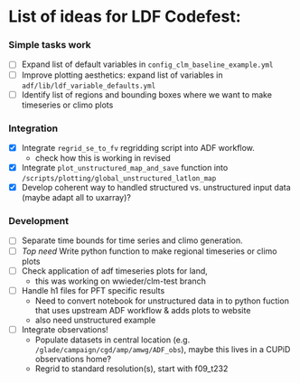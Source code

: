 # List of ideas for LDF Codefest:
### Simple tasks work
-[ ] Expand list of default variables in `config_clm_baseline_example.yml`
-[ ] Improve plotting aesthetics: expand list of variables in `adf/lib/ldf_variable_defaults.yml` 
-[ ] Identify list of regions and bounding boxes where we want to make timeseries or climo plots

### Integration
-[x] Integrate `regrid_se_to_fv` regridding script into ADF workflow.
  - check how this is working in revised 
-[x] Integrate `plot_unstructured_map_and_save` function into `/scripts/plotting/global_unstructured_latlon_map`
-[x] Develop coherent way to handled structured vs. unstructured input data (maybe adapt all to uxarray)?

### Development
-[ ] Separate time bounds for time series and climo generation.
-[ ] *Top need* Write python function to make regional timeseries or climo plots
-[ ] Check application of adf timeseries plots for land, 
  - this was working on wwieder/clm-test branch
-[ ] Handle h1 files for PFT specific results
  - Need to convert notebook for unstructured data in to python fuction that uses upstream ADF workflow & adds plots to website
  - also need unstructured example
-[ ] Integrate observations!
  - Populate datasets in central location (e.g. `/glade/campaign/cgd/amp/amwg/ADF_obs`), maybe this lives in a CUPiD observations home?
  - Regrid to standard resolution(s), start with f09_t232
  

#
 
